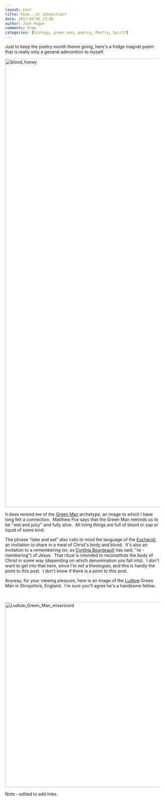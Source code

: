 ```yaml
---
layout: post
title: Poem...or admonition?
date: 2017-04-05 13:06
author: Josh Hogan
comments: true
categories: [Ecology, green man, poetry, Poetry, Spirit]
---
```

Just to keep the poetry month theme going, here's a fridge magnet poem that is really only a general admonition to myself.

<img class="alignnone size-full wp-image-354" src="https://joshuadavidhogan.files.wordpress.com/2017/04/blood_honey.jpg" alt="blood_honey" width="2592" height="1456" />

It does remind me of the <a href="https://en.wikipedia.org/wiki/Green_Man" target="_blank">Green Man</a> archetype, an image to which I have long felt a connection.  Matthew Fox says that the Green Man reminds us to be "wet and juicy" and fully alive.  All living things are full of blood or sap or liquid of some kind.

The phrase "take and eat" also calls to mind the language of the <a href="https://en.wikipedia.org/wiki/Eucharist" target="_blank">Eucharist</a>, an invitation to share in a meal of Christ's body and blood.  It's also an invitation to a remembering (or, as <a href="http://www.contemplative.org/cynthia-bourgeault/" target="_blank">Cynthia Bourgeault</a> has said, "re - membering") of Jesus.  That ritual is intended to reconstitute the body of Christ in some way (depending on which denomination you fall into).  I don't want to get into that here, since I'm not a theologian, and this is hardly the point to this post.  I don't know if there is a point to this post.

Anyway, for your viewing pleasure, here is an image of the <a href="https://en.wikipedia.org/wiki/St_Laurence%27s_Church,_Ludlow" target="_blank">Ludlow</a> Green Man in Shropshire, England.  I'm sure you'll agree he's a handsome fellow.

&nbsp;

<img class="alignnone size-full wp-image-361" src="https://joshuadavidhogan.files.wordpress.com/2017/04/ludlow_green_man_misericord.jpg" alt="Ludlow_Green_Man_misericord" width="668" height="600" />

Note - edited to add links.
